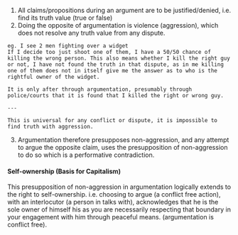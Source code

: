 1. All claims/propositions during an argument are to be justified/denied, i.e. find its truth value (true or false)
2. Doing the opposite of argumentation is violence (aggression), which does not resolve any truth value from any dispute.
```
eg. I see 2 men fighting over a widget
If I decide too just shoot one of them, I have a 50/50 chance of killing the wrong person. This also means whether I kill the right guy or not, I have not found the truth in that dispute, as in me killing one of them does not in itself give me the answer as to who is the rightful owner of the widget.

It is only after through argumentation, presumably through police/courts that it is found that I killed the right or wrong guy.

---

This is universal for any conflict or dispute, it is impossible to find truth with aggression.

```
3. Argumentation therefore presupposes non-aggression, and any attempt to argue the opposite claim, uses the presupposition of non-aggression to do so which is a performative contradiction.

#### Self-ownership (Basis for Capitalism)
This presupposition of non-aggression in argumentation logically extends to the right to self-ownership. 
i.e. choosing to argue (a conflict free action), with an interlocutor (a person in talks with), acknowledges that he is the sole owner of himself his as you are necessarily respecting that boundary in your engagement with him through peaceful means. (argumentation is conflict free).